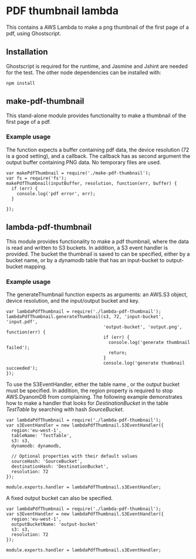 # PDF thumbnail lambda

This contains a AWS Lambda to make a png thumbnail of the first page of a pdf, using
Ghostscript.

## Installation

Ghostscript is required for the runtime, and Jasmine and Jshint are needed for the test.
The other node dependencies can be installed with:

    npm install

## make-pdf-thumbnail

This stand-alone module provides functionality to make a thumbnail of the first page of a pdf.

### Example usage
The function expects a buffer containing pdf data, the device resolution (72 is a good setting), and a callback. The callback has as second argument
the output buffer containing PNG data. No temporary files are used.
```
var makePdfThumbnail = require('./make-pdf-thumbnail');
var fs = require('fs');
makePdfThumbnail(inputBuffer, resolution, function(err, buffer) {
  if (err) {
    console.log('pdf error', err);
  }

});
```

## lambda-pdf-thumbnail
This module provides functionality to make a pdf thumbnail, where the data is read and written to S3 buckets.
In addition, a S3 event handler is provided. The bucket the thumbnail is saved to can be specified,
either by a bucket name, or by a dynamodb table that has an input-bucket to output-bucket mapping.

### Example usage

The generateThumbnail function expects as arguments: an AWS.S3 object, device resolution, and the input/output bucket and key.

```
var lambdaPdfThumbnail = require('./lambda-pdf-thumbnail');
lambdaPdfThumbnail.generateThumbnail(s3, 72, 'input-bucket', 'input.pdf',
                                     'output-bucket', 'output.png', function(err) {
                                     if (err) {
                                       console.log('generate thumbnail failed');
                                       return;
                                     }
                                     console.log('generate thumbnail succeeded');
});

```

To use the S3EventHandler, either the table name , or the output bucket must be specified.
In addition, the region property is required to stop AWS.DyanomDB from complaining.
The following example demonstrates how to make a handler that looks for *DestinationBucket* in the table
*TestTable* by searching with hash *SourceBucket*. 
```
var lambdaPdfThumbnail = require('./lambda-pdf-thumbnail');
var s3EventHandler = new lambdaPdfThumbnail.S3EventHandler({
  region:'eu-west-1',
  tableName: 'TestTable',
  s3: s3,
  dynamodb: dynamodb,

  // Optional properties with their default values
  sourceHash: 'SourceBucket',
  destinationHash: 'DestinationBucket',
  resolution: 72
});

module.exports.handler = lambdaPdfThumbnail.s3EventHandler;
```

A fixed output bucket can also be specified.
```
var lambdaPdfThumbnail = require('./lambda-pdf-thumbnail');
var s3EventHandler = new lambdaPdfThumbnail.S3EventHandler({
  region:'eu-west-1',
  outputBucketName: 'output-bucket'
  s3: s3,
  resolution: 72
});

module.exports.handler = lambdaPdfThumbnail.s3EventHandler;
```
